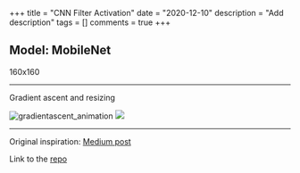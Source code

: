 +++
title = "CNN Filter Activation"
date = "2020-12-10"
description = "Add description"
tags = []
comments = true
+++

## Model: MobileNet
160x160

---
Gradient ascent and resizing

![gradientascent_animation](/posts/filteractivation/final.gif)
<img src="/posts/filteractivation/final.gif" />

---
Original inspiration: [Medium post](https://towardsdatascience.com/how-to-visualize-convolutional-features-in-40-lines-of-code-70b7d87b0030)

Link to the [repo](#)
